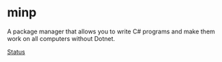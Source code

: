 # minp
A package manager that allows you to write C# programs and make them work on all computers without Dotnet.

[Status](https://img.shields.io/badge/Status-early_development-red)
